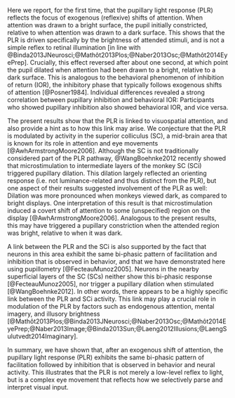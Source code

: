 Here we report, for the first time, that the pupillary light response (PLR) reflects the focus of exogenous (reflexive) shifts of attention. When attention was drawn to a bright surface, the pupil initially constricted, relative to when attention was drawn to a dark surface. This shows that the PLR is driven specifically by the brightness of attended stimuli, and is not a simple reflex to retinal illumination [in line with @Binda2013JNeurosci;@Mathôt2013Plos;@Naber2013Osc;@Mathôt2014EyePrep]. Crucially, this effect reversed after about one second, at which point the pupil dilated when attention had been drawn to a bright, relative to a dark surface. This is analogous to the behavioral phenomenon of inhibition of return (IOR), the inhibitory phase that typically follows exogenous shifts of attention [@Posner1984]. Individual differences revealed a strong correlation between pupillary inhibition and behavioral IOR: Participants who showed pupillary inhibition also showed behavioral IOR, and vice versa.

The present results show that the PLR is linked to visuospatial attention, and also provide a hint as to how this link may arise. We conjecture that the PLR is modulated by activity in the superior colliculus (SC), a mid-brain area that is known for its role in attention and eye movements [@AwhArmstrongMoore2006]. Although the SC is not traditionally considered part of the PLR pathway, @WangBoehnke2012 recently showed that microstimulation to intermediate layers of the monkey SC (SCi) triggered pupillary dilation. This dilation largely reflected an orienting response (i.e. not luminance-related and thus distinct from the PLR), but one aspect of their results suggested involvement of the PLR as well: Dilation was more pronounced when monkeys viewed dark, as compared to bright displays. One interpretation of this result is that microstimulation induced a covert shift of attention to some (unspecified) region on the display [@AwhArmstrongMoore2006]. Analogous to the present results, this may have triggered a pupillary constriction when the attended region was bright, relative to when it was dark.

A link between the PLR and the SCi is also supported by the fact that neurons in this area exhibit the same bi-phasic pattern of facilitation and inhibition that is observed in behavior, and that we have demonstrated here using pupillometry [@FecteauMunoz2005]. Neurons in the nearby superficial layers of the SC (SCs) neither show this bi-phasic response [@FecteauMunoz2005], nor trigger a pupillary dilation when stimulated [@WangBoehnke2012]. In other words, there appears to be a highly specific link between the PLR and SCi activity. This link may play a crucial role in modulation of the PLR by factors such as endogenous attention, mental imagery, and illusory brightness [@Mathôt2013Plos;@Binda2013JNeurosci;@Naber2013Osc;@Mathôt2014EyePrep;@Naber2013Image;@Binda2013Sun;@Laeng2012Illusions;@LaengSulutvedt2014Imaginary].

In summary, we have shown that, after an exogenous shift of attention, the pupillary light response (PLR) exhibits the same bi-phasic pattern of facilitation followed by inhibition that is observed in behavior and neural activity. This illustrates that the PLR is not merely a low-level reflex to light, but is a complex eye movement that reflects how we selectively parse and interpret visual input.
